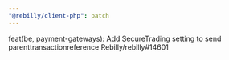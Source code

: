 ```yaml
---
"@rebilly/client-php": patch
---
```


feat(be, payment-gateways): Add SecureTrading setting to send parenttransactionreference Rebilly/rebilly#14601
